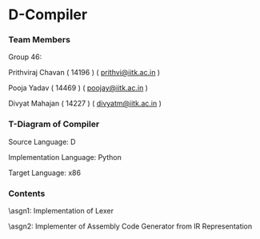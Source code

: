 # D-Compiler

### Team Members
Group 46: 

Prithviraj Chavan ( 14196 ) ( prithvi@iitk.ac.in )
	  
Pooja Yadav ( 14469 ) ( poojay@iitk.ac.in )

Divyat Mahajan ( 14227 ) ( divyatm@iitk.ac.in )

### T-Diagram of Compiler
Source Language: D

Implementation Language: Python

Target Language: x86

### Contents

\asgn1:	Implementation of Lexer

\asgn2: Implementer of Assembly Code Generator from IR Representation
